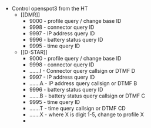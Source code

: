 - Control openspot3 from the HT
    - [[DMR]]
        - 9000 - profile query / change base ID
        - 9998 - connector query ID
        - 9997 - IP address query ID
        - 9996 - battery status query ID
        - 9995 - time query ID
    - [[D-STAR]]
        - 9000 - profile query / change base ID
        - 9998 - connector query ID
        - .......I - Connector query callsign or DTMF D
        - 9997 - IP address query ID
        - .......A - IP address query callsign or DTMF B
        - 9996 - battery status query ID
        - .......B - battery status query callsign or DTMF C
        - 9995 - time query ID
        - .......T - time query callsign or DTMF CD
        - .......X - where X is digit 1-5, change to profile X
        - 
